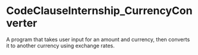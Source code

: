 # CodeClauseInternship_CurrencyConverter
A program that takes user input for an amount and currency, then converts it to another currency using exchange rates.
